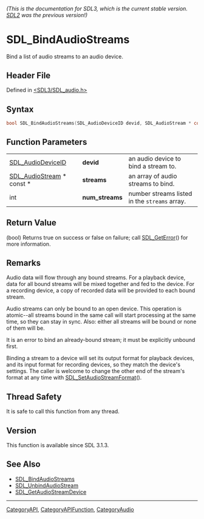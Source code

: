 ###### (This is the documentation for SDL3, which is the current stable version. [SDL2](https://wiki.libsdl.org/SDL2/) was the previous version!)
# SDL_BindAudioStreams

Bind a list of audio streams to an audio device.

## Header File

Defined in [<SDL3/SDL_audio.h>](https://github.com/libsdl-org/SDL/blob/main/include/SDL3/SDL_audio.h)

## Syntax

```c
bool SDL_BindAudioStreams(SDL_AudioDeviceID devid, SDL_AudioStream * const *streams, int num_streams);
```

## Function Parameters

|                                              |                 |                                               |
| -------------------------------------------- | --------------- | --------------------------------------------- |
| [SDL_AudioDeviceID](SDL_AudioDeviceID)       | **devid**       | an audio device to bind a stream to.          |
| [SDL_AudioStream](SDL_AudioStream) * const * | **streams**     | an array of audio streams to bind.            |
| int                                          | **num_streams** | number streams listed in the `streams` array. |

## Return Value

(bool) Returns true on success or false on failure; call
[SDL_GetError](SDL_GetError)() for more information.

## Remarks

Audio data will flow through any bound streams. For a playback device, data
for all bound streams will be mixed together and fed to the device. For a
recording device, a copy of recorded data will be provided to each bound
stream.

Audio streams can only be bound to an open device. This operation is
atomic--all streams bound in the same call will start processing at the
same time, so they can stay in sync. Also: either all streams will be bound
or none of them will be.

It is an error to bind an already-bound stream; it must be explicitly
unbound first.

Binding a stream to a device will set its output format for playback
devices, and its input format for recording devices, so they match the
device's settings. The caller is welcome to change the other end of the
stream's format at any time with
[SDL_SetAudioStreamFormat](SDL_SetAudioStreamFormat)().

## Thread Safety

It is safe to call this function from any thread.

## Version

This function is available since SDL 3.1.3.

## See Also

- [SDL_BindAudioStreams](SDL_BindAudioStreams)
- [SDL_UnbindAudioStream](SDL_UnbindAudioStream)
- [SDL_GetAudioStreamDevice](SDL_GetAudioStreamDevice)

----
[CategoryAPI](CategoryAPI), [CategoryAPIFunction](CategoryAPIFunction), [CategoryAudio](CategoryAudio)

